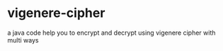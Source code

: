 # vigenere-cipher
a java code help you to encrypt and decrypt using vigenere cipher with multi ways 
